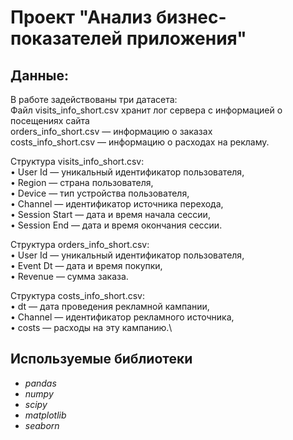 # Проект "Анализ бизнес-показателей приложения"
## Данные:
В работе задействованы три датасета:\
Файл visits_info_short.csv хранит лог сервера с информацией о посещениях сайта\
orders_info_short.csv — информацию о заказах\
costs_info_short.csv — информацию о расходах на рекламу.

Структура visits_info_short.csv:\
•	User Id — уникальный идентификатор пользователя,\
•	Region — страна пользователя,\
•	Device — тип устройства пользователя,\
•	Channel — идентификатор источника перехода,\
•	Session Start — дата и время начала сессии,\
•	Session End — дата и время окончания сессии.

Структура orders_info_short.csv:\
•	User Id — уникальный идентификатор пользователя,\
•	Event Dt — дата и время покупки,\
•	Revenue — сумма заказа.

Структура costs_info_short.csv:\
•	dt — дата проведения рекламной кампании,\
•	Channel — идентификатор рекламного источника,\
•	costs — расходы на эту кампанию.\

## Используемые библиотеки
- *pandas*
- *numpy*
- *scipy*
- *matplotlib*
- *seaborn*
